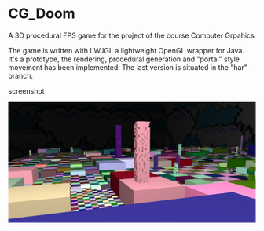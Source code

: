 # CG_Doom
A 3D procedural FPS game for the project of the course Computer Grpahics

The game is written with LWJGL a lightweight OpenGL wrapper for Java. It's a prototype, the rendering, procedural generation and "portal" style movement has been implemented. The last version is situated in the "har" branch.

screenshot

![](https://github.com/MetaDev/CG_Doom/blob/har/Untitled.png)
